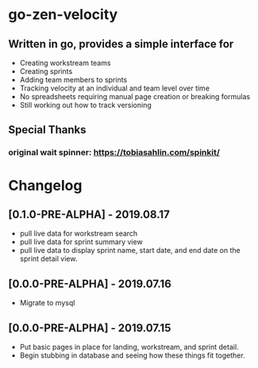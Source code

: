 # go-zen-velocity
## Written in go, provides a simple interface for
- Creating workstream teams
- Creating sprints
- Adding team members to sprints
- Tracking velocity at an individual and team level over time
- No spreadsheets requiring manual page creation or breaking formulas
- Still working out how to track versioning

## Special Thanks
### original wait spinner: https://tobiasahlin.com/spinkit/


# Changelog
## [0.1.0-PRE-ALPHA] - 2019.08.17
- pull live data for workstream search
- pull live data for sprint summary view
- pull live data to display sprint name, start date, and end date on the sprint detail view.
## [0.0.0-PRE-ALPHA] - 2019.07.16
- Migrate to mysql
## [0.0.0-PRE-ALPHA] - 2019.07.15
- Put basic pages in place for landing, workstream, and sprint detail.
- Begin stubbing in database and seeing how these things fit together. 